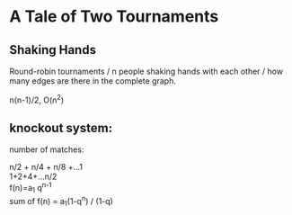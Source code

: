# A Tale of Two Tournaments
## Shaking Hands
Round-robin tournaments / n people shaking hands with each other / how many edges are there in the complete graph.

n(n-1)/2, O(n<sup>2</sup>)

## knockout system:
number of matches:

n/2 + n/4 + n/8 +...1  
1+2+4+...n/2  
f(n)=a<sub>1</sub> q<sup>n-1</sup>  
sum of f(n) = a<sub>1</sub>(1-q<sup>n</sup>) / (1-q)  
